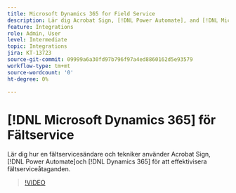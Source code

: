 ```yaml
---
title: Microsoft Dynamics 365 for Field Service
description: Lär dig Acrobat Sign, [!DNL Power Automate], and [!DNL Microsoft Dynamics 365] för Fältservice används för att effektivisera kundengagemang på plats.
feature: Integrations
role: Admin, User
level: Intermediate
topic: Integrations
jira: KT-13723
source-git-commit: 09999a6a30fd97b796f97a4ed8860162d5e93579
workflow-type: tm+mt
source-wordcount: '0'
ht-degree: 0%

---
```


# [!DNL Microsoft Dynamics 365] för Fältservice

Lär dig hur en fältservicesändare och tekniker använder Acrobat Sign, [!DNL Power Automate]och [!DNL Dynamics 365] för att effektivisera fältserviceåtaganden.

>[!VIDEO](https://video.tv.adobe.com/v/3423205?quality=12&learn=on&hidetitle=true)
